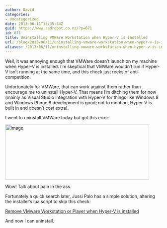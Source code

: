 ```yaml
---
author: David
categories:
- Uncategorized
date: 2013-06-11T13:35:54Z
guid: https://www.sadrobot.co.nz/?p=671
id: 671
title: Uninstalling VMWare Workstation when Hyper-V is installed
url: /blog/2013/06/11/uninstalling-vmware-workstation-when-hyper-v-is-installed/
aliases: /2013/06/11/uninstalling-vmware-workstation-when-hyper-v-is-installed/
---
```


Well, it was annoying enough that VMWare doesn’t launch on my machine when Hyper-V is installed. I’m skeptical that VMWare wouldn’t run if Hyper-V isn’t running at the same time, and this check just reeks of anti-competition.

Unfortunately for VMWare, that can work against them rather than encourage me to uninstall Hyper-V. That means I’m ditching them for now (mainly as Visual Studio integration with Hyper-V for things like Windows 8 and Windows Phone 8 development is good; not to mention, Hyper-V is built in and doesn’t cost extra).

I went to uninstall VMWare today but got this error:

[<img title="image" style="border-top: 0px; border-right: 0px; background-image: none; border-bottom: 0px; padding-top: 0px; padding-left: 0px; border-left: 0px; display: inline; padding-right: 0px" border="0" alt="image" src="/wp-content/uploads/2013/06/image_thumb.png" width="463" height="176" />](/wp-content/uploads/2013/06/image.png)

Wow! Talk about pain in the ass.

Fortunately a quick search later, Jussi Palo has a simple solution, altering the installer’s lua script to skip this check:

<a title="Remove VMware Workstation or Player when Hyper-V is installed" href="http://blog.jussipalo.com/2012/06/remove-vmware-workstation-or-player.html" target="_blank">Remove VMware Workstation or Player when Hyper-V is installed</a>

And now I can uninstall.